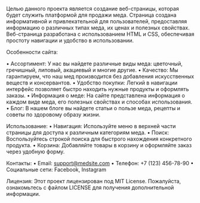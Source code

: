 Целью данного проекта является создание веб-страницы, которая будет служить платформой для продажи меда. Страница создана информативной и привлекательной для пользователей, предоставляя информацию о различных типах меда, их ценах и полезных свойствах. Веб-страница разработана с использованием HTML и CSS, обеспечивая простоту навигации и удобство в использовании.

Особенности сайта:

• Ассортимент: У нас вы найдете различные виды меда: цветочный, гречишный, липовый, акациевый и многие другие.
• Качество: Мы гарантируем, что наш мед производится без добавления искусственных веществ и консервантов.
• Удобство покупки: Легкий в навигации интерфейс позволяет быстро находить нужные продукты и оформлять заказы.
• Информация о меде: На сайте представлена информация о каждом виде меда, его полезных свойствах и способах использования.
• Блог: В нашем блоге вы найдете статьи о пользе меда, рецепты и советы по здоровому образу жизни.

Использование:
• Навигация: Используйте меню в верхней части страницы для доступа к различным категориям меда.
• Поиск: Воспользуйтесь строкой поиска для быстрого нахождения конкретного продукта.
• Корзина: Добавляйте товары в корзину и оформляйте заказ через удобную форму.

Контакты:
• Email: support@medsite.com
• Телефон: +7 (123) 456-78-90
• Социальные сети: Facebook, Instagram

Лицензия:
Этот проект лицензирован под MIT License. Пожалуйста, ознакомьтесь с файлом LICENSE для получения дополнительной информации.
